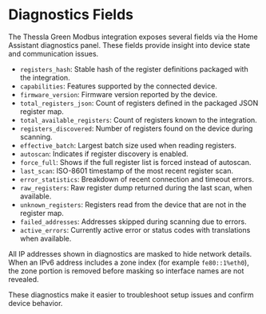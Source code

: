 # Diagnostics Fields

The Thessla Green Modbus integration exposes several fields via the Home Assistant diagnostics panel. These fields provide insight into device state and communication issues.

- `registers_hash`: Stable hash of the register definitions packaged with the integration.
- `capabilities`: Features supported by the connected device.
- `firmware_version`: Firmware version reported by the device.
- `total_registers_json`: Count of registers defined in the packaged JSON register map.
- `total_available_registers`: Count of registers known to the integration.
- `registers_discovered`: Number of registers found on the device during scanning.
- `effective_batch`: Largest batch size used when reading registers.
- `autoscan`: Indicates if register discovery is enabled.
- `force_full`: Shows if the full register list is forced instead of autoscan.
- `last_scan`: ISO-8601 timestamp of the most recent register scan.
- `error_statistics`: Breakdown of recent connection and timeout errors.
- `raw_registers`: Raw register dump returned during the last scan, when available.
- `unknown_registers`: Registers read from the device that are not in the register map.
- `failed_addresses`: Addresses skipped during scanning due to errors.
- `active_errors`: Currently active error or status codes with translations when available.

All IP addresses shown in diagnostics are masked to hide network details. When an IPv6
address includes a zone index (for example `fe80::1%eth0`), the zone portion is removed
before masking so interface names are not revealed.

These diagnostics make it easier to troubleshoot setup issues and confirm device behavior.
